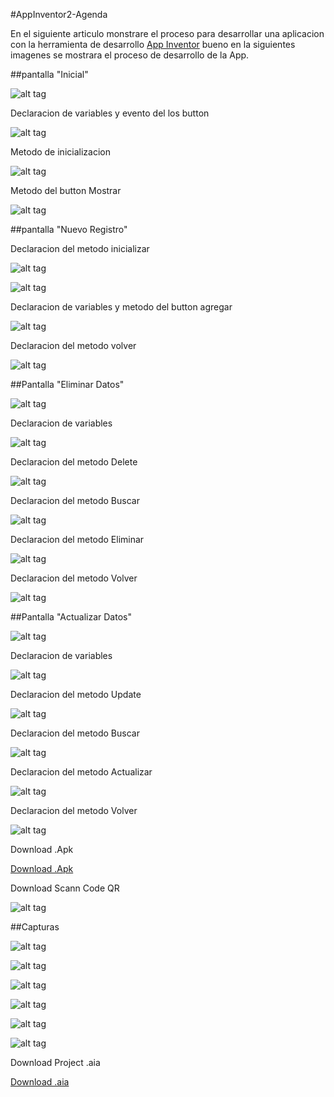 #AppInventor2-Agenda

En el siguiente articulo monstrare el proceso para desarrollar una aplicacion con la herramienta de desarrollo [App Inventor](http://ai2.appinventor.mit.edu/) bueno en la siguientes imagenes se mostrara el proceso de desarrollo de la App.

##pantalla "Inicial"

![alt tag](https://github.com/fercho0/AppInventor2-Agenda/blob/master/img/1.png)

Declaracion de variables y evento del los button 
 
![alt tag](https://github.com/fercho0/AppInventor2-Agenda/blob/master/img/2.png)

Metodo de inicializacion 

![alt tag](https://github.com/fercho0/AppInventor2-Agenda/blob/master/img/3.png)

Metodo del button Mostrar

![alt tag](https://github.com/fercho0/AppInventor2-Agenda/blob/master/img/4.png)

##pantalla "Nuevo Registro"

Declaracion del metodo inicializar

![alt tag](https://github.com/fercho0/AppInventor2-Agenda/blob/master/img/9.png)


![alt tag](https://github.com/fercho0/AppInventor2-Agenda/blob/master/img/5.png)

Declaracion de variables y metodo  del button agregar

![alt tag](https://github.com/fercho0/AppInventor2-Agenda/blob/master/img/6.png)

Declaracion del metodo volver

![alt tag](https://github.com/fercho0/AppInventor2-Agenda/blob/master/img/7.png)


##Pantalla "Eliminar Datos"

![alt tag](https://github.com/fercho0/AppInventor2-Agenda/blob/master/img/d.png)

Declaracion de variables 

![alt tag](https://github.com/fercho0/AppInventor2-Agenda/blob/master/img/d1.png)

Declaracion del metodo Delete 

![alt tag](https://github.com/fercho0/AppInventor2-Agenda/blob/master/img/d2.png)

Declaracion del metodo Buscar

![alt tag](https://github.com/fercho0/AppInventor2-Agenda/blob/master/img/d3.png)

Declaracion del metodo Eliminar

![alt tag](https://github.com/fercho0/AppInventor2-Agenda/blob/master/img/d5.png)

Declaracion del metodo Volver

![alt tag](https://github.com/fercho0/AppInventor2-Agenda/blob/master/img/d6.png)

##Pantalla "Actualizar Datos"

![alt tag](https://github.com/fercho0/AppInventor2-Agenda/blob/master/img/u1.png)

Declaracion de variables

![alt tag](https://github.com/fercho0/AppInventor2-Agenda/blob/master/img/u2.png)

Declaracion del metodo Update

![alt tag](https://github.com/fercho0/AppInventor2-Agenda/blob/master/img/u3.png)

Declaracion del metodo Buscar

![alt tag](https://github.com/fercho0/AppInventor2-Agenda/blob/master/img/u4.png)

Declaracion del metodo Actualizar

![alt tag](https://github.com/fercho0/AppInventor2-Agenda/blob/master/img/u5.png)

Declaracion del metodo Volver

![alt tag](https://github.com/fercho0/AppInventor2-Agenda/blob/master/img/u6.png)

Download .Apk

[Download .Apk](https://github.com/fercho0/AppInventor2-Agenda/tree/master/apk)

Download Scann Code QR

![alt tag](https://github.com/fercho0/AppInventor2-Agenda/blob/master/img/qr.png)

##Capturas

![alt tag](https://github.com/fercho0/AppInventor2-Agenda/blob/master/img/c1.png)

![alt tag](https://github.com/fercho0/AppInventor2-Agenda/blob/master/img/c2.png)

![alt tag](https://github.com/fercho0/AppInventor2-Agenda/blob/master/img/c3.png)

![alt tag](https://github.com/fercho0/AppInventor2-Agenda/blob/master/img/c4.png)

![alt tag](https://github.com/fercho0/AppInventor2-Agenda/blob/master/img/c5.png)

![alt tag](https://github.com/fercho0/AppInventor2-Agenda/blob/master/img/c6.png)

Download Project .aia

[Download .aia](https://github.com/fercho0/AppInventor2-Agenda/tree/master/archivo%20aia)









